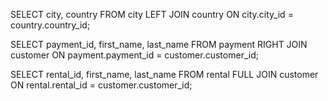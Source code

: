 SELECT city, country FROM city
LEFT JOIN country ON city.city_id = country.country_id;

SELECT payment_id, first_name, last_name FROM payment
RIGHT JOIN customer ON payment.payment_id = customer.customer_id;

SELECT rental_id, first_name, last_name FROM rental
FULL JOIN customer ON rental.rental_id = customer.customer_id;